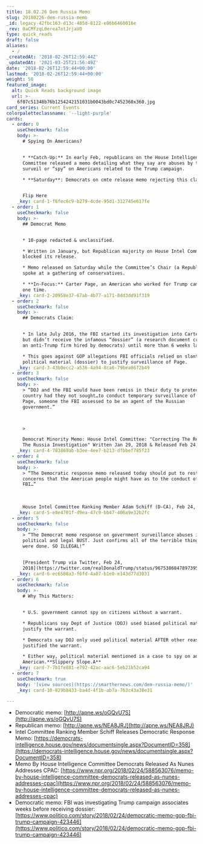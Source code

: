 ```yaml
---
title: 18.02.26 Dem Russia Memo
slug: 20180226-dem-russia-memo
_id: legacy-42fbc163-d13c-485d-8122-e86b6460016e
_rev: 0aCMfzqL0erea7otJrjaVO
type: quick_reads
draft: false
aliases:
  - /
_createdAt: '2018-02-26T12:59:44Z'
_updatedAt: '2021-03-25T21:56:49Z'
date: '2018-02-26T12:59:44+00:00'
lastmod: '2018-02-26T12:59:44+00:00'
weight: 50
featured_image:
  alt: Quick Reads background image
  url: >-
    6f07c51348b76b1254242151031b0043bd0c7452360x360.jpg
card_series: Current Events
colorpaletteclassname: '--light-purple'
cards:
  - order: 0
    useCheckmark: false
    body: >-
      # Spying On Americans?


      * **Catch-Up:** In early Feb, republicans on the House Intelligence
      Committee released a memo detailing what they say are abuses by the FBI to
      surveil or “spy” on Americans related to the Trump campaign.

      * **Saturday**: Democrats on cmte release memo rejecting this claim.


      Flip Here
    _key: card-1-f6fec6c9-b279-4cde-95d1-312745e617fe
  - order: 1
    useCheckmark: false
    body: >-
      ## Democrat Memo


      * 10-page redacted & unclassified.

      * Written in January, but Republican majority on House Intel Committee
      blocked its release.

      * Memo released on Saturday while the Committee’s Chair (a Republican)
      spoke at a gathering of conservatives.

      * **In-Focus:** Carter Page, an American who worked for Trump campaign at
      one time.
    _key: card-2-20958e37-67ab-4b77-a171-8dd3dd91f319
  - order: 2
    useCheckmark: false
    body: >-
      ## Democrats Claim:


      * In late July 2016, the FBI started its investigation into Carter Page,
      but didn’t receive the infamous “dossier” (a research document created by
      an anti-Trump firm hired by democrats) until more than 6 weeks later.

      * This goes against GOP allegations FBI officials relied on slanted
      political material (dossier) to justify surveillance of Page.
    _key: card-3-43b0ecc2-a536-4a94-8ca6-79bea8672b49
  - order: 3
    useCheckmark: false
    body: >-
      > “DOJ and the FBI would have been remiss in their duty to protect the
      country had they not sought…to conduct temporary surveillance of Carter
      Page, someone the FBI assessed to be an agent of the Russian
      government.”  



      >   

      Democrat Minority Memo: House Intel Committee: "Correcting The Record -
      The Russia Investigation" Written Jan 29, 2018 & Released Feb 24, 2018
    _key: card-4-783869ab-b3ee-4ee7-b213-dfbbef785f23
  - order: 4
    useCheckmark: false
    body: >-
      > “The Democratic response memo released today should put to rest any
      concerns that the American people might have as to the conduct of the
      FBI…”  
        
        
        
      House Intel Committee Ranking Member Adam Schiff (D-CA), Feb 24, 2018
    _key: card-5-e8e4701f-d9ea-47c9-bb47-406a9e32b2fc
  - order: 5
    useCheckmark: false
    body: >-
      > “The Democrat memo response on government surveillance abuses is a total
      political and legal BUST. Just confirms all of the terrible things that
      were done. SO ILLEGAL!”


      [President Trump via Twitter, Feb 24,
      2018](https://twitter.com/realDonaldTrump/status/967538684789739520)
    _key: card-6-ec6508a3-f6fd-4a07-b1e0-e143d77d3031
  - order: 6
    useCheckmark: false
    body: >-
      # Why This Matters:


      * U.S. government cannot spy on citizens without a warrant.

      * Republicans say Dept of Justice (DOJ) used biased political material to
      justify the warrant.

      * Democrats say DOJ only used political material AFTER other reasons
      justified the warrant.

      * Either way, political material mentioned in a case to spy on an
      American.**Slippery Slope.A**
    _key: card-7-7b1fe881-e792-42ac-aac6-5eb21b52ca94
  - order: 7
    useCheckmark: true
    body: '[view sources](https://smarthernews.com/dem-russia-memo/)'
    _key: card-10-829b8433-ba4d-4f1b-ab7a-763c43a38e31

---
```

* Democratic memo: [http://apne.ws/oGQvU7S](http://apne.ws/oGQvU7S)
* Republican memo: [http://apne.ws/NEA8JRJ](http://apne.ws/NEA8JRJ)
* Intel Committee Ranking Member Schiff Releases Democratic Response Memo: [https://democrats-intelligence.house.gov/news/documentsingle.aspx?DocumentID=358](https://democrats-intelligence.house.gov/news/documentsingle.aspx?DocumentID=358)
* Memo By House Intelligence Committee Democrats Released As Nunes Addresses CPAC: [https://www.npr.org/2018/02/24/588563076/memo-by-house-intelligence-committee-democrats-released-as-nunes-addresses-cpac](https://www.npr.org/2018/02/24/588563076/memo-by-house-intelligence-committee-democrats-released-as-nunes-addresses-cpac)
* Democratic memo: FBI was investigating Trump campaign associates weeks before receiving dossier: [https://www.politico.com/story/2018/02/24/democratic-memo-gop-fbi-trump-campaign-423446](https://www.politico.com/story/2018/02/24/democratic-memo-gop-fbi-trump-campaign-423446)
